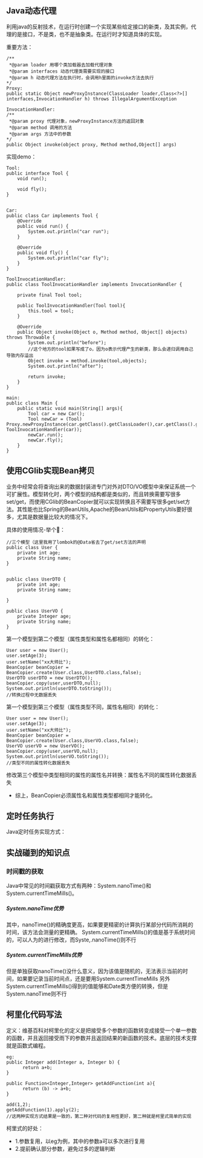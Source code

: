 ## Java动态代理
利用java的反射技术，在运行时创建一个实现某些给定接口的新类，及其实例，代理的是接口，不是类，也不是抽象类。在运行时才知道具体的实现。

重要方法：
```
/**
 *@param loader 用哪个类加载器去加载代理对象
 *@param interfaces 动态代理类需要实现的接口
 *@param h 动态代理方法在执行时，会调用h里面的invoke方法去执行
*/
Proxy:
public static Object newProxyInstance(ClassLoader loader,Class<?>[] interfaces,InvocationHandler h) throws IllegalArgumentException

InvocationHandler:
/**
 *@param proxy 代理对象，newProxyInstance方法的返回对象
 *@param method 调用的方法
 *@param args 方法中的参数
*/ 
public Object invoke(object proxy, Method method,Object[] args)
```
实现demo：
```
Tool:
public interface Tool {
    void run();

    void fly();
}


Car:
public class Car implements Tool {
    @Override
    public void run() {
        System.out.println("car run");
    }

    @Override
    public void fly() {
        System.out.println("car fly");
    }
}

ToolInvocationHandler:
public class ToolInvocationHandler implements InvocationHandler {

    private final Tool tool;

    public ToolInvocationHandler(Tool tool){
        this.tool = tool;
    }

    @Override
    public Object invoke(Object o, Method method, Object[] objects) throws Throwable {
        System.out.println("before");
        //这个地方的tool如果写成了o，因为o表示代理产生的新类，那么会递归调用自己导致内存溢出
        Object invoke = method.invoke(tool,objects);
        System.out.println("after");

        return invoke;
    }
}

main:
public class Main {
    public static void main(String[] args){
        Tool car = new Car();
        Tool newCar = (Tool) Proxy.newProxyInstance(car.getClass().getClassLoader(),car.getClass().getInterfaces(),new ToolInvocationHandler(car));
        newCar.run();
        newCar.fly();
    }
}
```



## 使用CGlib实现Bean拷贝
业务中经常会将查询出来的数据封装进专门对外对DTO/VO模型中来保证系统一个可扩展性。模型转化时，两个模型的结构都是类似的，而且转换需要写很多set/get，而使用CGlib的BeanCopier就可以实现转换且不需要写很多get/set方法。其性能也比Spring的BeanUtils,Apache的BeanUtils和PropertyUtils要好很多，尤其是数据量比较大的情况下。

具体的使用情况-举个🌰：
```
//三个模型（这里我用了lombok的@Data省去了get/set方法的声明
public class User {
    private int age;
    private String name;
}


public class UserDTO {
    private int age;
    private String name;

}

public class UserVO {
    private Integer age;
    private String name;
}
```
第一个模型到第二个模型（属性类型和属性名都相同）的转化：
```
User user = new User();
user.setAge(3);
user.setName("xx大帅比");
BeanCopier beanCopier = BeanCopier.create(User.class,UserDTO.class,false);
UserDTO userDTO = new UserDTO();
beanCopier.copy(user,userDTO,null);
System.out.println(userDTO.toString());
//转换过程中无数据丢失
```

第一个模型到第三个模型（属性类型不同，属性名相同）的转化：
```
User user = new User();
user.setAge(3);
user.setName("xx大帅比");
BeanCopier beanCopier = BeanCopier.create(User.class,UserVO.class,false);
UserVO userVO = new UserVO();
beanCopier.copy(user,userVO,null);
System.out.println(userVO.toString());
//类型不同的属性转化数据丢失
```

修改第三个模型中类型相同的属性的属性名并转换：属性名不同的属性转化数据丢失
* 综上，BeanCopier必须属性名和属性类型都相同才能转化。


## 定时任务执行
Java定时任务实现方式：


## 实战碰到的知识点
### 时间戳的获取
Java中常见的时间戳获取方式有两种：System.nanoTime()和System.currentTimeMills()。
##### System.nanoTime优势
其中，nanoTime()的精确度更高，如果要更精密的计算执行某部分代码所消耗的时间，该方法会测量的更精确。
System.currentTimeMills()的值是基于系统时间的，可以人为的进行修改，而Syste,.nanoTime()则不行

##### System.currentTimeMills优势
但是单独获取nanoTime()没什么意义，因为该值是随机的，无法表示当前的时间，如果要记录当前时间点，还是要用System.currentTimeMills
另外System.currentTimeMills()得到的值能够和Date类方便的转换，但是System.nanoTime则不行


## 柯里化代码写法
定义：维基百科对柯里化的定义是把接受多个参数的函数转变成接受一个单一参数的函数，并且返回接受雨下的参数并且返回结果的新函数的技术。底层的技术支撑就是函数式编程。
```
eg:
public Integer add(Integer a, Integer b) {
      return a+b;
}

public Function<Integer,Integer> getAddFunction(int a){
      return (b) -> a+b;
}

add(1,2);
getAddFunction(1).apply(2);
//这两种实现方式结果是一致的，第二种对代码的复用性更好，第二种就是柯里式简单的实现
```
柯里式的好处：
* 1.参数复用，以eg为例，其中的参数a可以多次进行复用
* 2.提前确认部分参数，避免过多的逻辑判断
